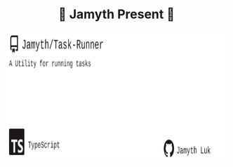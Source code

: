 <!-- built at 11/1/2023, 4:15:20 AM -->
<h1 align="center">
🎉 Jamyth Present 🎉
</h1>
<p align="center">
    <a href="https://github.com/Jamyth/Task-Runner">
        <img width="1000" height="300" src="./readme.svg" />
    </a>
</p>